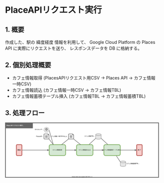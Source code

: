 # PlaceAPIリクエスト実行

## 1. 概要
作成した、駅の 緯度経度 情報を利用して、
Google Cloud Platform の Places API に実際にリクエストを送り、
レスポンスデータを DB に格納する。

## 2. 個別処理概要
- カフェ情報取得 (PlacesAPIリクエスト用CSV → Places API → カフェ情報一時CSV)
- カフェ情報読込 (カフェ情報一時CSV → カフェ情報TBL)
- カフェ情報蓄積テーブル挿入 (カフェ情報TBL → カフェ情報蓄積TBL)

## 3. 処理フロー

![](01510202_PlacesAPIリクエスト実行_処理フロー図.drawio.svg)
